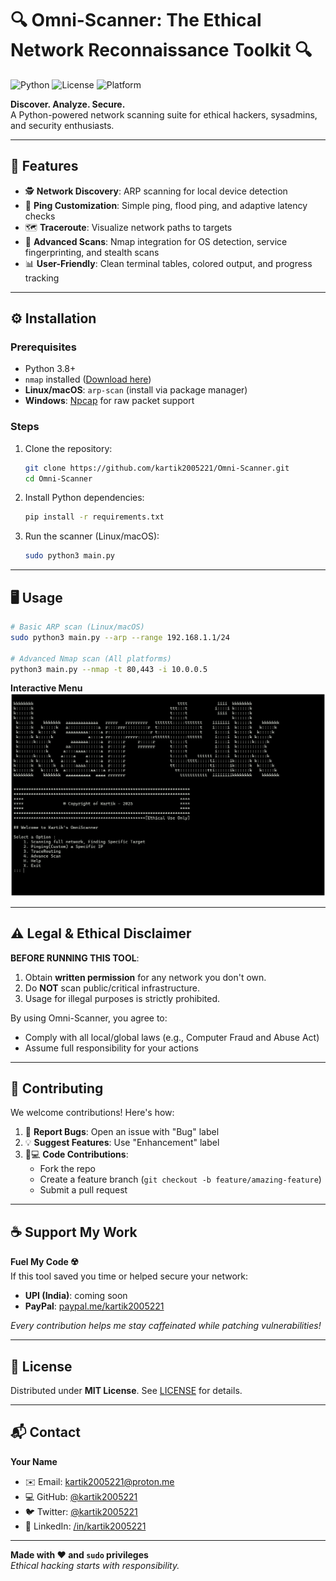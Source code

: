 # 🔍 Omni-Scanner: The Ethical Network Reconnaissance Toolkit 🔍

![Python](https://img.shields.io/badge/Python-3.8%2B-blue?logo=python)
![License](https://img.shields.io/badge/License-MIT-green)
![Platform](https://img.shields.io/badge/Platform-Linux%20%7C%20macOS%20%7C%20Windows-lightgrey)

**Discover. Analyze. Secure.**  
A Python-powered network scanning suite for ethical hackers, sysadmins, and security enthusiasts.

---

## 🚀 Features

- 🕵️ **Network Discovery**: ARP scanning for local device detection
- 📡 **Ping Customization**: Simple ping, flood ping, and adaptive latency checks
- 🗺️ **Traceroute**: Visualize network paths to targets
- 🔦 **Advanced Scans**: Nmap integration for OS detection, service fingerprinting, and stealth scans
- 📊 **User-Friendly**: Clean terminal tables, colored output, and progress tracking

---

## ⚙️ Installation

### Prerequisites
- Python 3.8+
- `nmap` installed ([Download here](https://nmap.org/download.html))
- **Linux/macOS**: `arp-scan` (install via package manager)
- **Windows**: [Npcap](https://npcap.com/) for raw packet support

### Steps
1. Clone the repository:
   ```bash
   git clone https://github.com/kartik2005221/Omni-Scanner.git
   cd Omni-Scanner
   ```

2. Install Python dependencies:
   ```bash
   pip install -r requirements.txt
   ```

3. Run the scanner (Linux/macOS):
   ```bash
   sudo python3 main.py
   ```

---

## 🖥️ Usage

```bash
# Basic ARP scan (Linux/macOS)
sudo python3 main.py --arp --range 192.168.1.1/24

# Advanced Nmap scan (All platforms)
python3 main.py --nmap -t 80,443 -i 10.0.0.5
```

**Interactive Menu**  
![Menu Demo](https://raw.githubusercontent.com/kartik2005221/Omni-Scanner/refs/heads/master/screenshot.png)

---

## ⚠️ Legal & Ethical Disclaimer

**BEFORE RUNNING THIS TOOL**:
1. Obtain **written permission** for any network you don't own.
2. Do **NOT** scan public/critical infrastructure.
3. Usage for illegal purposes is strictly prohibited.

By using Omni-Scanner, you agree to:
- Comply with all local/global laws (e.g., Computer Fraud and Abuse Act)
- Assume full responsibility for your actions

---

## 🤝 Contributing

We welcome contributions! Here's how:
1. 🐛 **Report Bugs**: Open an issue with "Bug" label
2. 💡 **Suggest Features**: Use "Enhancement" label
3. 👩💻 **Code Contributions**:
    - Fork the repo
    - Create a feature branch (`git checkout -b feature/amazing-feature`)
    - Submit a pull request

---

## ☕ Support My Work

**Fuel My Code ☢️**  
If this tool saved you time or helped secure your network:

- **UPI (India)**: coming soon
- **PayPal**: [paypal.me/kartik2005221](https://paypal.me/kartik2005221)

*Every contribution helps me stay caffeinated while patching vulnerabilities!*

---

## 📜 License

Distributed under **MIT License**. See [LICENSE](LICENSE) for details.

---

## 📬 Contact

**Your Name**
- ✉️ Email: [kartik2005221@proton.me](mailto:kartik2005221@proton.me)
- 💻 GitHub: [@kartik2005221](https://github.com/kartik2005221)
- 🐦 Twitter: [@kartik2005221](https://twitter.com/kartik2005221)
- 🔗 LinkedIn: [/in/kartik2005221](https://linkedin.com/in/kartik2005221)

---

**Made with ❤️ and `sudo` privileges**  
*Ethical hacking starts with responsibility.*
